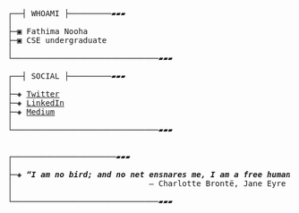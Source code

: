 <pre>
┌──┤ WHOAMI ├─────────▰▰▰
│
├─▣ Fathima Nooha 
├─▣ CSE undergraduate <!--
├─▣ 
├─▣ -->
│
└───────────────────────────────▰▰▰

┌──┤ SOCIAL ├─────────▰▰▰
│
├─◈ <a href="https://https://twitter.com/_nooha01">Twitter</a>
├─◈ <a href="https://www.linkedin.com/in/fathima-nooha-kottangodan/">LinkedIn</a>
├─◈ <a href="noohakottangodan.medium.com/">Medium</a>
│
└───────────────────────────────▰▰▰


┌──────────────────────▰▰▰
│
├─◈ <strong><i>“I am no bird; and no net ensnares me, I am a free human being with an independent will.”</i></strong>
│                             ― Charlotte Brontë, Jane Eyre
│ 
└───────────────────────────────▰▰▰
<!--
┌──┤ PROJECTS ├───────▰▰▰
│
├─◈
├─◈ 
├─◈ 
├─◈ 
├─◈ 
├─◈ 
│
└───────────────────────────────▰▰▰ -->
</pre>
